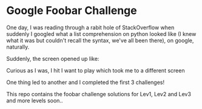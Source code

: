 # Google Foobar Challenge 

One day, I was reading through a rabit hole of StackOverflow when suddenly I googled what a list comprehension on python looked like (I knew what it was but couldn't recall the syntax, we've all been there), on google, naturally. 

Suddenly, the screen opened up like:

Curious as I was, I hit I want to play which took me to a different screen 

One thing led to another and I completed the first 3 challenges!

This repo contains the foobar challenge solutions for Lev1, Lev2 and Lev3 and more levels soon..
